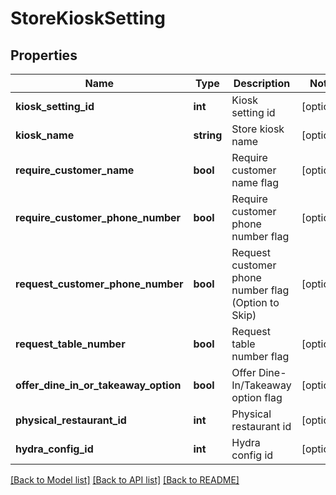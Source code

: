 # StoreKioskSetting

## Properties
Name | Type | Description | Notes
------------ | ------------- | ------------- | -------------
**kiosk_setting_id** | **int** | Kiosk setting id | [optional] 
**kiosk_name** | **string** | Store kiosk name | [optional] 
**require_customer_name** | **bool** | Require customer name flag | [optional] 
**require_customer_phone_number** | **bool** | Require customer phone number flag | [optional] 
**request_customer_phone_number** | **bool** | Request customer phone number flag (Option to Skip) | [optional] 
**request_table_number** | **bool** | Request table number flag | [optional] 
**offer_dine_in_or_takeaway_option** | **bool** | Offer Dine-In/Takeaway option flag | [optional] 
**physical_restaurant_id** | **int** | Physical restaurant id | [optional] 
**hydra_config_id** | **int** | Hydra config id | [optional] 

[[Back to Model list]](../README.md#documentation-for-models) [[Back to API list]](../README.md#documentation-for-api-endpoints) [[Back to README]](../README.md)


